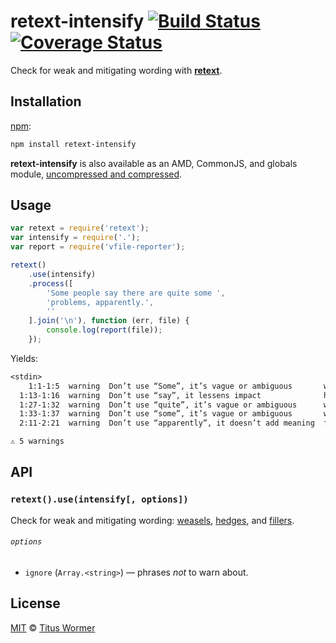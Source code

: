 # retext-intensify [![Build Status][travis-badge]][travis] [![Coverage Status][codecov-badge]][codecov]

<!--lint disable heading-increment list-item-spacing-->

Check for weak and mitigating wording with [**retext**][retext].

## Installation

[npm][npm-install]:

```bash
npm install retext-intensify
```

**retext-intensify** is also available as an AMD, CommonJS, and
globals module, [uncompressed and compressed][releases].

## Usage

```js
var retext = require('retext');
var intensify = require('.');
var report = require('vfile-reporter');

retext()
    .use(intensify)
    .process([
        'Some people say there are quite some ',
        'problems, apparently.',
        ''
    ].join('\n'), function (err, file) {
        console.log(report(file));
    });
```

Yields:

```txt
<stdin>
    1:1-1:5  warning  Don’t use “Some”, it’s vague or ambiguous       weasel
  1:13-1:16  warning  Don’t use “say”, it lessens impact              hedge
  1:27-1:32  warning  Don’t use “quite”, it’s vague or ambiguous      weasel
  1:33-1:37  warning  Don’t use “some”, it’s vague or ambiguous       weasel
  2:11-2:21  warning  Don’t use “apparently”, it doesn’t add meaning  filler

⚠ 5 warnings
```

## API

### `retext().use(intensify[, options])`

Check for weak and mitigating wording: [weasels][wiki-weasels],
[hedges][wiki-hedges], and [fillers][wiki-fillers].

###### `options`

*   `ignore` (`Array.<string>`) — phrases _not_ to warn about.

## License

[MIT][license] © [Titus Wormer][author]

<!-- Definitions -->

[travis-badge]: https://img.shields.io/travis/wooorm/retext-intensify.svg

[travis]: https://travis-ci.org/wooorm/retext-intensify

[codecov-badge]: https://img.shields.io/codecov/c/github/wooorm/retext-intensify.svg

[codecov]: https://codecov.io/github/wooorm/retext-intensify

[npm-install]: https://docs.npmjs.com/cli/install

[releases]: https://github.com/wooorm/retext-intensify/releases

[license]: LICENSE

[author]: http://wooorm.com

[retext]: https://github.com/wooorm/retext

[wiki-weasels]: https://en.wikipedia.org/wiki/Weasel_word

[wiki-fillers]: https://en.wikipedia.org/wiki/Filler_(linguistics)

[wiki-hedges]: https://en.wikipedia.org/wiki/Hedge_(linguistics)
